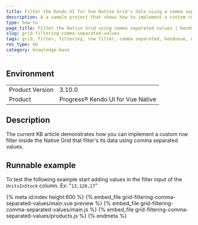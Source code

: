 ```yaml
---
title: Filter the Kendo UI for Vue Native Grid's data using a comma separated values.
description: A a sample project that shows how to implement a custom row filter inside the Native Grid that allows data filtering using comma separated values. 
type: how-to
page_title: Filter the Native Grid using comma separated values | Kendo UI for Vue Native Grid
slug: grid-filtering-comma-separated-values
tags: grid, filter, filtering, row filter, comma separated, kendovue, native
res_type: kb
category: knowledge-base
---
```


## Environment

<table>
    <tbody>
	    <tr>
	    	<td>Product Version</td>
	    	<td>3.10.0</td>
	    </tr>
	    <tr>
	    	<td>Product</td>
	    	<td>Progress® Kendo UI for Vue Native</td>
	    </tr>
    </tbody>
</table>


## Description

The current KB article demonstrates how you can implement a custom row filter inside the Native Grid that filter's its data using comma separated values.


## Runnable example

To test the following example start adding values in the filter input of the `UnitsInStock` column. Ex: "`13,120,17`"

{% meta id:index height:600 %}
{% embed_file grid-filtering-comma-separated-values/main.vue preview %}
{% embed_file grid-filtering-comma-separated-values/main.js %}
{% embed_file grid-filtering-comma-separated-values/products.js %}
{% endmeta %}
